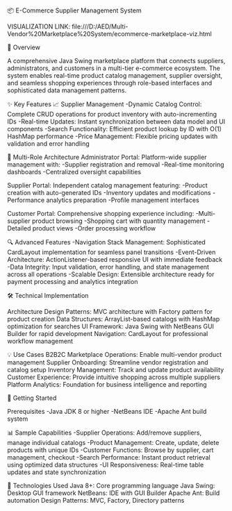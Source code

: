 📦 E-Commerce Supplier Management System

VISUALIZATION LINK: file:///D:/AED/Multi-Vendor%20Marketplace%20System/ecommerce-marketplace-viz.html

🎯 Overview

A comprehensive Java Swing marketplace platform that connects suppliers, administrators, and customers in a multi-tier e-commerce ecosystem. The system enables real-time product catalog management, supplier oversight, and seamless shopping experiences through role-based interfaces and sophisticated data management patterns.

✨ Key Features
📈 Supplier Management
 -Dynamic Catalog Control: Complete CRUD operations for product inventory with auto-incrementing IDs
-Real-time Updates: Instant synchronization between data model and UI components
-Search Functionality: Efficient product lookup by ID with O(1) HashMap performance
-Price Management: Flexible pricing updates with validation and error handling

👥 Multi-Role Architecture
Administrator Portal: Platform-wide supplier management with:
-Supplier registration and removal
-Real-time monitoring dashboards
-Centralized oversight capabilities

Supplier Portal: Independent catalog management featuring:
-Product creation with auto-generated IDs
-Inventory updates and modifications
-Performance analytics preparation
-Profile management interfaces

Customer Portal: Comprehensive shopping experience including:
-Multi-supplier product browsing
-Shopping cart with quantity management
-Detailed product views
-Order processing workflow

🔍 Advanced Features
-Navigation Stack Management: Sophisticated CardLayout implementation for seamless panel transitions
-Event-Driven Architecture: ActionListener-based responsive UI with immediate feedback
-Data Integrity: Input validation, error handling, and state management across all operations
-Scalable Design: Extensible architecture ready for payment processing and analytics integration

🛠️ Technical Implementation

Architecture
Design Patterns: MVC architecture with Factory pattern for product creation
Data Structures: ArrayList-based catalogs with HashMap optimization for searches
UI Framework: Java Swing with NetBeans GUI Builder for rapid development
Navigation: CardLayout for professional workflow management

💡 Use Cases
B2B2C Marketplace Operations: Enable multi-vendor product management
Supplier Onboarding: Streamline vendor registration and catalog setup
Inventory Management: Track and update product availability
Customer Experience: Provide intuitive shopping across multiple suppliers
Platform Analytics: Foundation for business intelligence and reporting

🚀 Getting Started

Prerequisites
-Java JDK 8 or higher
-NetBeans IDE
-Apache Ant build system

📊 Sample Capabilities
-Supplier Operations: Add/remove suppliers, manage individual catalogs
-Product Management: Create, update, delete products with unique IDs
-Customer Functions: Browse by supplier, cart management, checkout
-Search Performance: Instant product retrieval using optimized data structures
-UI Responsiveness: Real-time table updates and state synchronization

🔧 Technologies Used
Java 8+: Core programming language
Java Swing: Desktop GUI framework
NetBeans: IDE with GUI Builder
Apache Ant: Build automation
Design Patterns: MVC, Factory, Directory patterns

